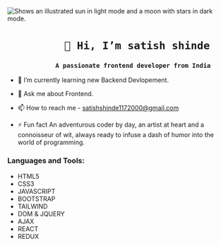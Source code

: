 <img alt="Shows an illustrated sun in light mode and a moon with stars in dark mode." src="https://camo.githubusercontent.com/5bbc91d8bdb210e75aa75ec06079c82e9ba05c78707a9e36d3671fe014ba01e1/68747470733a2f2f6d617275663030312d6d742e6769746875622e696f2f5072656d69756d2d44656c69766572792f7765622e676966">

# `          👋 Hi, I’m satish shinde          `
 
### **```              A passionate frontend developer from India              ```**

- 🌱 I’m currently learning new Backend Devlopement.

-  💬 Ask me about Frontend.
  
- 📫 How to reach me - satishshinde1172000@gmail.com

- ⚡ Fun fact An adventurous coder by day, an artist at heart and a connoisseur of wit, always ready to infuse a dash of humor into the world of programming.

### Languages and Tools:

- HTML5
- CSS3
- JAVASCRIPT
- BOOTSTRAP
- TAILWIND
- DOM & JQUERY
- AJAX
- REACT
- REDUX
